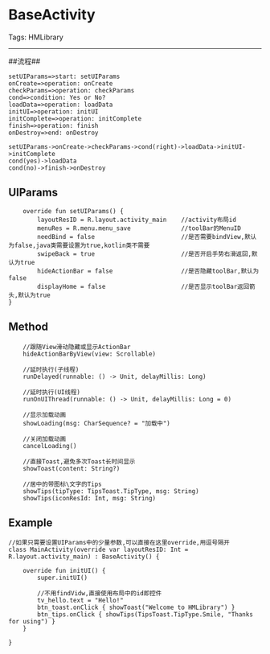 # BaseActivity

Tags: HMLibrary

---
##流程##

```flow
setUIParams=>start: setUIParams
onCreate=>operation: onCreate
checkParams=>operation: checkParams
cond=>condition: Yes or No?
loadData=>operation: loadData
initUI=>operation: initUI
initComplete=>operation: initComplete
finish=>operation: finish
onDestroy=>end: onDestroy

setUIParams->onCreate->checkParams->cond(right)->loadData->initUI->initComplete
cond(yes)->loadData
cond(no)->finish->onDestroy
```

## UIParams ##

        override fun setUIParams() {
            layoutResID = R.layout.activity_main    //activity布局id
            menuRes = R.menu.menu_save              //toolBar的MenuID
            needBind = false                        //是否需要bindView,默认为false,java类需要设置为true,kotlin类不需要
            swipeBack = true                        //是否开启手势右滑返回,默认为true
            hideActionBar = false                   //是否隐藏toolBar,默认为false
            displayHome = false                     //是否显示toolBar返回箭头,默认为true
    }

## Method ##

        //跟随View滑动隐藏或显示ActionBar
        hideActionBarByView(view: Scrollable)
        
        //延时执行(子线程)
        runDelayed(runnable: () -> Unit, delayMillis: Long)
        
        //延时执行(UI线程)
        runOnUIThread(runnable: () -> Unit, delayMillis: Long = 0) 
        
        //显示加载动画
        showLoading(msg: CharSequence? = "加载中")
        
        //关闭加载动画
        cancelLoading()
        
        //直接Toast,避免多次Toast长时间显示
        showToast(content: String?)
        
        //居中的带图标\文字的Tips
        showTips(tipType: TipsToast.TipType, msg: String)
        showTips(iconResId: Int, msg: String)
        
## Example ##

    //如果只需要设置UIParams中的少量参数,可以直接在这里override,用逗号隔开
    class MainActivity(override var layoutResID: Int = R.layout.activity_main) : BaseActivity() {
    
        override fun initUI() {
            super.initUI()
            
            //不用findVidw,直接使用布局中的id即控件
            tv_hello.text = "Hello!"
            btn_toast.onClick { showToast("Welcome to HMLibrary") }
            btn_tips.onClick { showTips(TipsToast.TipType.Smile, "Thanks for using") }
        }
    
    }
